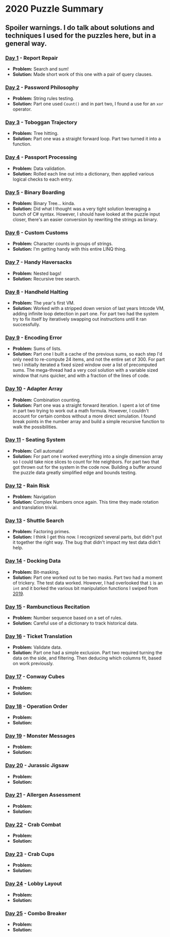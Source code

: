 # 2020 Puzzle Summary 
## Spoiler warnings. I do talk about solutions and techniques I used for the puzzles here, but in a general way.

### [Day 1](Day%2001) - Report Repair
- **Problem:** Search and sum!
- **Solution:** Made short work of this one with a pair of query clauses.

### [Day 2](Day%2002) - Password Philosophy
- **Problem:** String rules testing.
- **Solution:** Part one used `Count()` and in part two, I found a use for an `xor` operator. 

### [Day 3](Day%2003) - Toboggan Trajectory
- **Problem:** Tree hitting.
- **Solution:** Part one was a straight forward loop. Part two turned it into a function.

### [Day 4](Day%2004) - Passport Processing
- **Problem:** Data validation.
- **Solution:** Rolled each line out into a dictionary, then applied various logical checks to each entry.

### [Day 5](Day%2005) - Binary Boarding
- **Problem:** Binary Tree... kinda. 
- **Solution:** Did what I thought was a very tight solution leveraging a bunch of C# syntax. However, I should have looked at the puzzle input closer, there's an easier conversion by rewriting the strings as binary.

### [Day 6](Day%2006) - Custom Customs
- **Problem:** Character counts in groups of strings.
- **Solution:** I'm getting handy with this entire LINQ thing. 

### [Day 7](Day%2007) - Handy Haversacks
- **Problem:** Nested bags! 
- **Solution:** Recursive tree search.

### [Day 8](Day%2008) - Handheld Halting 
- **Problem:** The year's first VM.
- **Solution:** Worked with a stripped down version of last years Intcode VM, adding infinite loop detection in part one. For part two had the system try to fix itself by iteratively swapping out instructions until it ran successfully. 

### [Day 9](Day%2009) - Encoding Error
- **Problem:** Sums of lists.
- **Solution:** Part one I built a cache of the previous sums, so each step I'd only need to re-compute 24 items, and not the entire set of 300. For part two I initially iterated a fixed sized window over a list of precomputed sums. The mega-thread had a very cool solution with a variable sized window that runs quicker, and with a fraction of the lines of code.

### [Day 10](Day%2010) - Adapter Array
- **Problem:** Combination counting.
- **Solution:** Part one was a straight forward iteration. I spent a lot of time in part two trying to work out a math formula. However, I couldn't account for certain combos without a more direct simulation. I found break points in the number array and build a simple recursive function to walk the possibilities.

### [Day 11](Day%2011) - Seating System
- **Problem:** Cell automata!
- **Solution:** For part one I worked everything into a single dimension array so I could take nice slices to count for hte neighbors. For part two that got thrown out for the system in the code now. Building a buffer around the puzzle data greatly simplified edge and bounds testing.

### [Day 12](Day%2012) - Rain Risk
- **Problem:** Navigation
- **Solution:** Complex Numbers once again. This time they made rotation and translation trivial.

### [Day 13](Day%2013) - Shuttle Search 
- **Problem:** Factoring primes.
- **Solution:** I think I get this now. I recognized several parts, but didn't put it together the right way. The bug that didn't impact my test data didn't help.

### [Day 14](Day%2014) - Docking Data
- **Problem:** Bit-masking.
- **Solution:** Part one worked out to be two masks. Part two had a moment of trickery. The test data worked. However, I had overlooked that `1` is an `int` and it borked the various bit manipulation functions I swiped from [2019](../2019/Day%2024).

### [Day 15](Day%2015) - Rambunctious Recitation
- **Problem:** Number sequence based on a set of rules.
- **Solution:** Careful use of a dictionary to track historical data.

### [Day 16](Day%2016) - Ticket Translation
- **Problem:** Validate data.
- **Solution:** Part one had a simple exclusion. Part two required turning the data on the side, and filtering. Then deducing which columns fit, based on work previously.

### [Day 17](Day%2017) - Conway Cubes
- **Problem:**
- **Solution:**

### [Day 18](Day%2018) - Operation Order
- **Problem:**
- **Solution:**
 
### [Day 19](Day%2019) - Monster Messages
- **Problem:**
- **Solution:**

### [Day 20](Day%2020) - Jurassic Jigsaw
- **Problem:**
- **Solution:**

### [Day 21](Day%2021) - Allergen Assessment
- **Problem:**
- **Solution:**

### [Day 22](Day%2022) - Crab Combat
- **Problem:**
- **Solution:**

### [Day 23](Day%2023) - Crab Cups
- **Problem:**
- **Solution:**

### [Day 24](Day%2024) - Lobby Layout
- **Problem:**
- **Solution:**

### [Day 25](Day%2025) - Combo Breaker
- **Problem:**
- **Solution:**